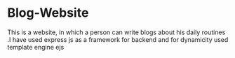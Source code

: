 # Blog-Website
This is a website, in which a person can write blogs about his daily routines .I have used express js as a framework for backend and for  dynamicity used template engine ejs
